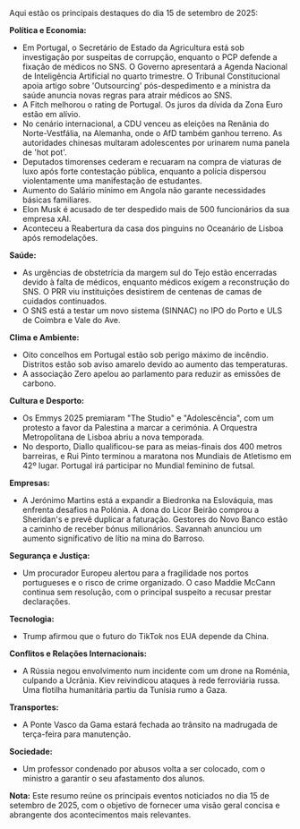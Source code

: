 Aqui estão os principais destaques do dia 15 de setembro de 2025:

**Política e Economia:**

*   Em Portugal, o Secretário de Estado da Agricultura está sob investigação por suspeitas de corrupção, enquanto o PCP defende a fixação de médicos no SNS. O Governo apresentará a Agenda Nacional de Inteligência Artificial no quarto trimestre. O Tribunal Constitucional apoia artigo sobre 'Outsourcing' pós-despedimento e a ministra da saúde anuncia novas regras para atrair médicos ao SNS.
*    A Fitch melhorou o rating de Portugal. Os juros da dívida da Zona Euro estão em alívio.
*   No cenário internacional, a CDU venceu as eleições na Renânia do Norte-Vestfália, na Alemanha, onde o AfD também ganhou terreno. As autoridades chinesas multaram adolescentes por urinarem numa panela de 'hot pot'.
* Deputados timorenses cederam e recuaram na compra de viaturas de luxo após forte contestação pública, enquanto a polícia dispersou violentamente uma manifestação de estudantes.
*   Aumento do Salário mínimo em Angola não garante necessidades básicas familiares.
*   Elon Musk é acusado de ter despedido mais de 500 funcionários da sua empresa xAI.
*    Aconteceu a Reabertura da casa dos pinguins no Oceanário de Lisboa após remodelações.

**Saúde:**

*   As urgências de obstetrícia da margem sul do Tejo estão encerradas devido à falta de médicos, enquanto médicos exigem a reconstrução do SNS. O PRR viu instituições desistirem de centenas de camas de cuidados continuados.
*   O SNS está a testar um novo sistema (SINNAC) no IPO do Porto e ULS de Coimbra e Vale do Ave.

**Clima e Ambiente:**

*   Oito concelhos em Portugal estão sob perigo máximo de incêndio. Distritos estão sob aviso amarelo devido ao aumento das temperaturas.
*   A associação Zero apelou ao parlamento para reduzir as emissões de carbono.

**Cultura e Desporto:**

*   Os Emmys 2025 premiaram "The Studio" e "Adolescência", com um protesto a favor da Palestina a marcar a cerimónia. A Orquestra Metropolitana de Lisboa abriu a nova temporada.
*   No desporto, Diallo qualificou-se para as meias-finais dos 400 metros barreiras, e Rui Pinto terminou a maratona nos Mundiais de Atletismo em 42º lugar. Portugal irá participar no Mundial feminino de futsal.

**Empresas:**

*   A Jerónimo Martins está a expandir a Biedronka na Eslováquia, mas enfrenta desafios na Polónia. A dona do Licor Beirão comprou a Sheridan's e prevê duplicar a faturação. Gestores do Novo Banco estão a caminho de receber bónus milionários. Savannah anunciou um aumento significativo de lítio na mina do Barroso.

**Segurança e Justiça:**

*   Um procurador Europeu alertou para a fragilidade nos portos portugueses e o risco de crime organizado. O caso Maddie McCann continua sem resolução, com o principal suspeito a recusar prestar declarações.

**Tecnologia:**

*   Trump afirmou que o futuro do TikTok nos EUA depende da China.

**Conflitos e Relações Internacionais:**

*   A Rússia negou envolvimento num incidente com um drone na Roménia, culpando a Ucrânia. Kiev reivindicou ataques à rede ferroviária russa. Uma flotilha humanitária partiu da Tunísia rumo a Gaza.

**Transportes:**

*   A Ponte Vasco da Gama estará fechada ao trânsito na madrugada de terça-feira para manutenção.

**Sociedade:**

*   Um professor condenado por abusos volta a ser colocado, com o ministro a garantir o seu afastamento dos alunos.

**Nota:** Este resumo reúne os principais eventos noticiados no dia 15 de setembro de 2025, com o objetivo de fornecer uma visão geral concisa e abrangente dos acontecimentos mais relevantes.